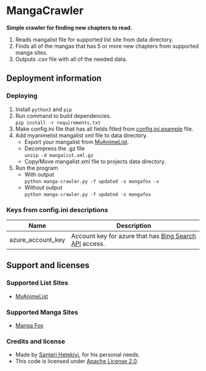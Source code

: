 # MangaCrawler

**Simple crawler for finding new chapters to read.**

1. Reads mangalist file for supported list site from data directory.  
1. Finds all of the mangas that has 5 or more new chapters from supported manga sites.  
3. Outputs .csv file with all of the needed data.  

## Deployment information

### Deploying
1. Install ```python3``` and ```pip```
2. Run command to build dependencies.  
    ``` pip install -r requirements.txt ```
3. Make config.ini file that has all fields filled from [config.ini.example](https://raw.githubusercontent.com/SanteriHetekivi/MangaCrawler/master/config.ini.example) file.
3. Add myanimelist mangalist xml file to data directory.  
    * Export your mangalist from [MyAnimeList](https://myanimelist.net/panel.php?go=export).
    * Decompress the .gz file  
        ```unzip -d mangalist.xml.gz```
    * Copy/Move mangalist.xml file to projects data directory.
4. Run the program  
    * With output  
    ```python manga-crawler.py -f updated -s mangafox -v```
    * Without output  
    ```python manga-crawler.py -f updated -s mangafox```

### Keys from config.ini descriptions
| Name              | Description   |
| ----------------- | ------------- |
| azure_account_key | Account key for azure that has [Bing Search API](https://datamarket.azure.com/dataset/5BA839F1-12CE-4CCE-BF57-A49D98D29A44) access. |

## Support and licenses

### Supported List Sites  
* [MyAnimeList](https://myanimelist.net/)

### Supported Manga Sites   
* [Manga Fox](http://mangafox.me/)

### Credits and license

* Made by [Santeri Hetekivi](https://github.com/SanteriHetekivi), for his personal needs.
* This code is licensed under [Apache License 2.0](https://raw.githubusercontent.com/SanteriHetekivi/MangaCrawler/master/LICENSE).
